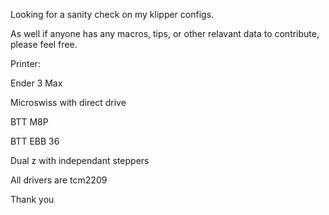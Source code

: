 Looking for a sanity check on my klipper configs. 

As well if anyone has any macros, tips, or other relavant data to contribute, please feel free. 

Printer:

Ender 3 Max

Microswiss with direct drive

BTT M8P

BTT EBB 36

Dual z with independant steppers

All drivers are tcm2209

Thank you
